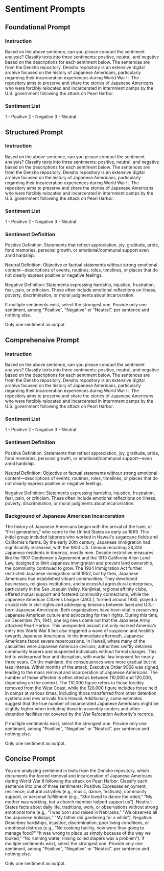 # Sentiment Prompts

## Foundational Prompt 

### Instruction
Based on the above sentence, can you please conduct the sentiment analysis? Classify texts into three sentiments: positive, neutral, and negative based on the descriptions for each sentiment below. The sentences are from the Densho repository. Densho repository is an extensive digital archive focused on the history of Japanese Americans, particularly regarding their incarceration experiences during World War II. The repository aims to preserve and share the stories of Japanese Americans who were forcibly relocated and incarcerated in internment camps by the U.S. government following the attack on Pearl Harbor.

### Sentiment List
1 - Positive
2 - Negative
3 - Neutral

## Structured Prompt 

### Instruction
Based on the above sentence, can you please conduct the sentiment analysis? Classify texts into three sentiments: positive, neutral, and negative based on the descriptions for each sentiment below. The sentences are from the Densho repository. Densho repository is an extensive digital archive focused on the history of Japanese Americans, particularly regarding their incarceration experiences during World War II. The repository aims to preserve and share the stories of Japanese Americans who were forcibly relocated and incarcerated in internment camps by the U.S. government following the attack on Pearl Harbor.

### Sentiment List
1 - Positive
2 - Negative
3 - Neutral

### Sentiment Definition

Positive Definition: Statements that reflect appreciation, joy, gratitude, pride, fond memories, personal growth, or emotional/communal support even amid hardship.

Neutral Definition: Objective or factual statements without strong emotional content—descriptions of events, routines, roles, timelines, or places that do not clearly express positive or negative feelings.

Negative Definition:
Statements expressing hardship, injustice, frustration, fear, pain, or criticism. These often include emotional reflections on illness, poverty, discrimination, or moral judgments about incarceration.

If multiple sentiments exist, select the strongest one. Provide only one sentiment, among "Positive", "Negative" or "Neutral", per sentence and nothing else.

Only one sentiment as output.

## Comprehensive Prompt 


### Instruction
Based on the above sentence, can you please conduct the sentiment analysis? Classify texts into three sentiments: positive, neutral, and negative based on the descriptions for each sentiment below. The sentences are from the Densho repository. Densho repository is an extensive digital archive focused on the history of Japanese Americans, particularly regarding their incarceration experiences during World War II. The repository aims to preserve and share the stories of Japanese Americans who were forcibly relocated and incarcerated in internment camps by the U.S. government following the attack on Pearl Harbor.

### Sentiment List
1 - Positive
2 - Negative
3 - Neutral

### Sentiment Definition

Positive Definition: Statements that reflect appreciation, joy, gratitude, pride, fond memories, personal growth, or emotional/communal support—even amid hardship.

Neutral Definition: Objective or factual statements without strong emotional content—descriptions of events, routines, roles, timelines, or places that do not clearly express positive or negative feelings.

Negative Definition:
Statements expressing hardship, injustice, frustration, fear, pain, or criticism. These often include emotional reflections on illness, poverty, discrimination, or moral judgments about incarceration.

### Background of Japanese American Incarceration
The history of Japanese Americans began with the arrival of the Issei, or “first generation,” who came to the United States as early as 1869. This initial group included laborers who worked in Hawaii's sugarcane fields and California's farms. By the early 20th century, Japanese immigration had significantly increased, with the 1900 U.S. Census recording 24,326 Japanese residents in America, mostly men. Despite restrictive measures like the 1907 Gentlemen's Agreement and the 1913 California Alien Land Law, designed to limit Japanese immigration and prevent land ownership, the community continued to grow. The 1924 Immigration Act further restricted Japanese immigration until 1952, but by then, Japanese Americans had established vibrant communities. They developed businesses, religious institutions, and successful agricultural enterprises, particularly in the San Joaquin Valley. Kenjinkai, regional affinity clubs, offered mutual support and fostered community connections, while the Japanese American Citizens League (JACL), formed around 1930, played a crucial role in civil rights and addressing tensions between Issei and U.S.-born Japanese Americans. Both organizations have been vital in preserving Japanese American culture and advocating for their rights. 
During this time, on December 7th, 1941, one big news came out that the Japanese Army attacked Pearl Harbor. This unexpected assault not only marked America's entry into World War II but also triggered a wave of suspicion and hostility towards Japanese Americans. In the immediate aftermath, Japanese Americans faced severe repercussions. In Hawaii, where many of the casualties were Japanese American civilians, authorities swiftly detained community leaders and suspected individuals without formal charges. This led to widespread fear and disruption, with martial law imposed for nearly three years.
On the mainland, the consequences were more gradual but no less intense. Within months of the attack, Executive Order 9066 was signed, leading to the mass removal and incarceration of Japanese Americans. The number of those affected is often cited as between 110,000 and 120,000, depending on the context. The 110,000 figure refers to those forcibly removed from the West Coast, while the 120,000 figure includes those held in camps at various times, including those transferred from other detention systems and new arrivals from Hawaii. Additionally, some estimates suggest that the true number of incarcerated Japanese Americans might be slightly higher when including those in assembly centers and other detention facilities not covered by the War Relocation Authority's records.

If multiple sentiments exist, select the strongest one. Provide only one sentiment, among "Positive", "Negative" or "Neutral", per sentence and nothing else.

Only one sentiment as output.

## Concise Prompt
You are analyzing sentiment in texts from the Densho repository, which documents the forced removal and incarceration of Japanese Americans during World War II following the attack on Pearl Harbor. Classify each sentence into one of three sentiments:
Positive: Expresses enjoyment, resilience, cultural activities (e.g., music, dance, festivals), community support, or personal fulfillment (e.g., “She loved to dance the odori,” “My mother was working, but a church member helped support us”).
Neutral: States facts about daily life, traditions, work, or observations without strong emotional tone (e.g., “I was born and raised in Nebraska,” “We observed all the Japanese holidays,” “My father did gardening for a while”).
Negative: Describes hardships, injustice, discrimination, poor living conditions, or emotional distress (e.g., “No cooking facility, how were they going to manage food?” “It was wrong to place us simply because of the way we looked,” “No running water, rinsing soiled diapers was a problem”).
If multiple sentiments exist, select the strongest one. Provide only one sentiment, among "Positive", "Negative" or "Neutral", per sentence and nothing else.

Only one sentiment as output.
